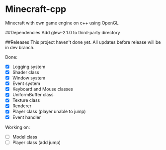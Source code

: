 # Minecraft-cpp
Minecraft with own game engine on c++ using OpenGL

##Dependencies
Add glew-2.1.0 to third-party directory

##Releases
This project haven't done yet. All updates before release will be in dev branch.

Done:
- [x] Logging system
- [x] Shader class
- [x] Window system
- [x] Event system
- [x] Keyboard and Mouse classes
- [x] UniformBuffer class
- [x] Texture class
- [x] Renderer 
- [x] Player class (player unable to jump)
- [x] Event handler

Working on:
- [ ] Model class
- [ ] Player class (add jump)
